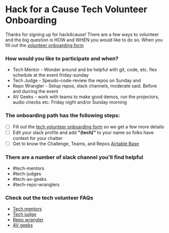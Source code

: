 # Hack for a Cause Tech Volunteer Onboarding

Thanks for signing up for hack4cause!  There are a few ways to volunteer and the big question is HOW and WHEN you would like to do so.  When you fill out the [volunteer onboarding form](https://forms.gle/Hy4qQnLnLhmhgDi9A)

### How would you like to participate and when?
- Tech Mentor - Wonder around and be helpful with git, code, etc. flex schedule at the event friday-sunday
- Tech Judge - Speudo-code-review the repos on Sunday and 
- Repo Wrangler - Setup repos, slack channels, moderate said.  Before and durring the event
- AV Geeks - work with teams to make good demos, run the projectors, audio checks etc. Friday night and/or Sunday morning

### The onboarding path has the following steps:

- [ ] Fill out the [tech volunteer onboarding form](https://forms.gle/Hy4qQnLnLhmhgDi9A) so we get a few more details
- [ ] Edit your slack profile and add **"(tech)"** to your name so folks have context for your chatter
- [ ] Get to know the Challenge, Teams, and Repos [Airtable Base](https://airtable.com/shrWnZQkhMOSWSYtK)

### There are a number of slack channel you'll find helpful
- #tech-mentors
- #tech-judges
- #tech-av-geeks
- #tech-repo-wranglers

### Check out the tech volunteer FAQs
- [Tech mentors](https://github.com/Hack4Eugene/hack-4-cause-2019-plan/blob/master/faq-tech-mentor.md)
- [Tech judge](https://github.com/Hack4Eugene/hack-4-cause-2019-plan/blob/master/faq-tech-judge.md)
- [Repo wrangler](https://github.com/Hack4Eugene/hack-4-cause-2019-plan/blob/master/faq-repo-wrnagler.md)
- [AV geeks](https://github.com/Hack4Eugene/hack-4-cause-2019-plan/blob/master/faq-av-geek.md)





